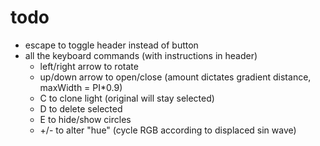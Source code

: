 # todo

- escape to toggle header instead of button
- all the keyboard commands (with instructions in header)
  - left/right arrow to rotate
  - up/down arrow to open/close (amount dictates gradient distance, maxWidth = PI*0.9)
  - C to clone light (original will stay selected)
  - D to delete selected
  - E to hide/show circles
  - +/- to alter "hue" (cycle RGB according to displaced sin wave)
